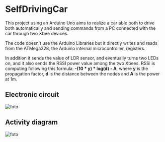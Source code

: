 # SelfDrivingCar
This project using an Arduino Uno aims to realize a car able both to drive both automatically and sending commands from a PC connected with the car through two Xbee devices.

The code doesn't use the Arduino Libraries but it directly writes and reads from the ATMega328, the Arduino internal microcontroller, registers. 

In addition it sends the value of LDR sensor, and eventually turns two LEDs on, and it also sends the RSSI power value among the two Xbees. RSSI is computing following this formula: **-(10 * у) * log(d) - A**, where **y** is the propagation factor, **d** is the distance between the nodes and **A** is the power at 1m.

## Electronic circuit
![foto]("https://github.com/marcozecchini/SelfDrivingCar/blob/master/Images/Circuit.jpg")

## Activity diagram
![foto]("https://github.com/marcozecchini/SelfDrivingCar/blob/master/Images/ExecutionDiagram.jpg")
